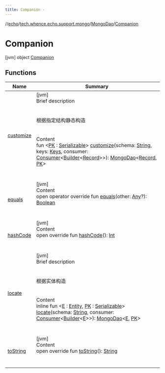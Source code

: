 ```yaml
---
title: Companion -
---
```

//[echo](../../../index.md)/[tech.whence.echo.support.mongo](../../index.md)/[MongoDao](../index.md)/[Companion](index.md)



# Companion  
 [jvm] object [Companion](index.md)   


## Functions  
  
|  Name|  Summary| 
|---|---|
| [customize](customize.md)| [jvm]  <br>Brief description  <br><br><br>根据指定结构静态构造<br><br>  <br>Content  <br>fun <[PK](customize.md) : [Serializable](https://docs.oracle.com/javase/8/docs/api/java/io/Serializable.html)> [customize](customize.md)(schema: [String](https://kotlinlang.org/api/latest/jvm/stdlib/kotlin/-string/index.html), keys: [Keys](../../../tech.whence.echo.dal.schema.key/-keys/index.md), consumer: [Consumer](../../../tech.whence.echo.function/-consumer/index.md)<[Builder](../../../tech.whence.echo.dal.schema/-builder/index.md)<[Record](../../../tech.whence.echo.dal.entity/-record/index.md)>>): [MongoDao](../index.md)<[Record](../../../tech.whence.echo.dal.entity/-record/index.md), [PK](customize.md)>  <br><br><br>
| [equals](../../../tech.whence.echo.webclient.response.exception/-response-unrecognized-exception/index.md#kotlin/Any/equals/#kotlin.Any?/PointingToDeclaration/)| [jvm]  <br>Content  <br>open operator override fun [equals](../../../tech.whence.echo.webclient.response.exception/-response-unrecognized-exception/index.md#kotlin/Any/equals/#kotlin.Any?/PointingToDeclaration/)(other: [Any](https://kotlinlang.org/api/latest/jvm/stdlib/kotlin/-any/index.html)?): [Boolean](https://kotlinlang.org/api/latest/jvm/stdlib/kotlin/-boolean/index.html)  <br><br><br>
| [hashCode](../../../tech.whence.echo.webclient.response.exception/-response-unrecognized-exception/index.md#kotlin/Any/hashCode/#/PointingToDeclaration/)| [jvm]  <br>Content  <br>open override fun [hashCode](../../../tech.whence.echo.webclient.response.exception/-response-unrecognized-exception/index.md#kotlin/Any/hashCode/#/PointingToDeclaration/)(): [Int](https://kotlinlang.org/api/latest/jvm/stdlib/kotlin/-int/index.html)  <br><br><br>
| [locate](locate.md)| [jvm]  <br>Brief description  <br><br><br>根据实体构造<br><br>  <br>Content  <br>inline fun <[E](locate.md) : [Entity](../../../tech.whence.echo.dal.entity/-entity/index.md), [PK](locate.md) : [Serializable](https://docs.oracle.com/javase/8/docs/api/java/io/Serializable.html)> [locate](locate.md)(schema: [String](https://kotlinlang.org/api/latest/jvm/stdlib/kotlin/-string/index.html), consumer: [Consumer](../../../tech.whence.echo.function/-consumer/index.md)<[Builder](../../../tech.whence.echo.dal.schema/-builder/index.md)<[E](locate.md)>>): [MongoDao](../index.md)<[E](locate.md), [PK](locate.md)>  <br><br><br>
| [toString](../../../tech.whence.echo.webclient.response.exception/-response-unrecognized-exception/index.md#kotlin/Any/toString/#/PointingToDeclaration/)| [jvm]  <br>Content  <br>open override fun [toString](../../../tech.whence.echo.webclient.response.exception/-response-unrecognized-exception/index.md#kotlin/Any/toString/#/PointingToDeclaration/)(): [String](https://kotlinlang.org/api/latest/jvm/stdlib/kotlin/-string/index.html)  <br><br><br>

